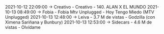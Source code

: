 2021-10-12 22:09:00 -> Creativo - Creativo - 140. ALAN X EL MUNDO
2021-10-13 08:49:00 -> Fobia - Fobia Mtv Unplugged - Hoy Tengo Miedo (MTV Unplugged)
2021-10-13 12:48:00 -> Leiva - 3.7 M de vistas - Godzilla (con Ximena Sariñana y Bunbury)
2021-10-13 12:53:00 -> Sidecars - 4.6 M de vistas - Olvídame

